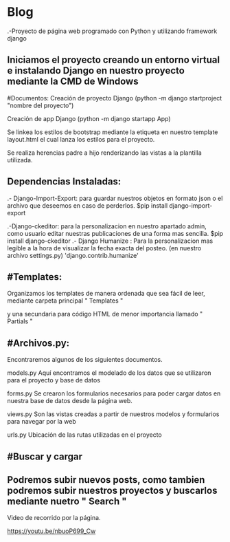 # Blog

.-Proyecto de página web programado con Python y utilizando framework django

Iniciamos el proyecto creando un entorno virtual e instalando Django en nuestro proyecto mediante la CMD de Windows
---------------------
#Documentos: Creación de proyecto Django (python -m django startproject "nombre del proyecto")

Creación de app Django (python -m django startapp App)

Se linkea los estilos de bootstrap mediante la etiqueta en nuestro template layout.html el cual lanza los estilos para el proyecto.

Se realiza herencias padre a hijo renderizando las vistas a la plantilla utilizada.

Dependencias Instaladas:
---------------------
.- Django-Import-Export: para guardar nuestros objetos en formato json o el archivo que deseemos en caso de perderlos.
		$pip install django-import-export

.-Django-ckeditor: para la personalizacion en nuestro apartado admin, como usuario editar nuestras publicaciones de una forma
			 mas sencilla.
		$pip install django-ckeditor
.- Django Humanize : Para la personalizacion mas legible a la hora de visualizar la fecha exacta del posteo.
		(en nuestro archivo settings.py) 'django.contrib.humanize'

#Templates:
---------------------
Organizamos los templates de manera ordenada que sea fácil de leer, mediante carpeta principal " Templates "

y una secundaria para código HTML de menor importancia llamado " Partials "

#Archivos.py:
---------------------
Encontraremos algunos de los siguientes documentos.

models.py Aquí encontramos el modelado de los datos que se utilizaron para el proyecto y base de datos

forms.py Se crearon los formularios necesarios para poder cargar datos en nuestra base de datos desde la página web.

views.py Son las vistas creadas a partir de nuestros modelos y formularios para navegar por la web

urls.py Ubicación de las rutas utilizadas en el proyecto

#Buscar y cargar
---------------------
Podremos subir nuevos posts, como tambien podremos subir nuestros proyectos y buscarlos mediante nuetro " Search "
---------------------
Video de recorrido por la página.

https://youtu.be/nbuoP699_Cw
